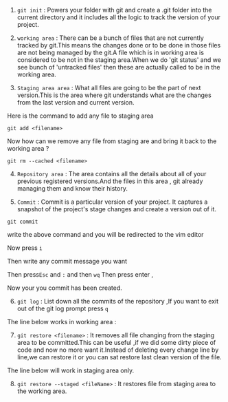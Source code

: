 1. `git init` : Powers your folder with git and create a .git folder into the current directory and it includes all the logic to track the version of your project.


2. `working area` :  There can be a bunch of files that are not currently tracked by git.This means the changes done or to be done in those files are not being managed by the git.A file which is in working area is considered to be not in  the staging area.When we do 'git status' and we see bunch of 'untracked files' then these are actually called to be in the working area.


3. `Staging area area` : What all files are going to be the part of next version.This is the area where git understands what are the changes from the last version and current version.

Here is the command to add any file to staging area
```
git add <filename>
```

Now how can we remove any file from staging are and bring it back to the working area ?

```
git rm --cached <filename>
```

4. `Repository area` : The area contains all the details about all of your previous registered versions.And the files in this area , git already managing them and know their history.

5. `Commit` : Commit is a particular version of your project. It captures a snapshot of the project's stage changes and create a version out of it.

```
git commit 
```
write the above command and you will be redirected to the vim editor 

Now press `i`

Then write any commit message you want 

Then press`Esc` and `:` and then `wq` Then press enter ,

Now your you commit has been created.


6. `git log` : List down all the commits of the repository ,If you want to exit out of the git log prompt press `q`


The line below works in working area :

7. `git restore <filename>` : It removes all file changing from the staging area to be committed.This can be useful ,if we did some dirty piece of code and now no more want it.Instead of deleting every change line by line,we can restore it or you can sat restore last clean version of the file.


The line below will work in staging area only.

8. `git restore --staged <fileName>` : It restores file from staging area to the working area.

